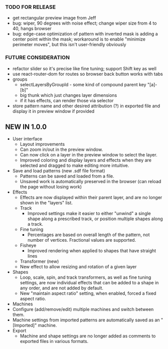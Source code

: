 ### TODO FOR RELEASE

- get rectangular preview image from Jeff
- bug: wiper, 90 degrees with noise effect; change wiper size from 4 to 40, hangs browser
- bug: edge-case optimization of pattern with inverted mask is adding a center point within the mask; workaround is to enable "minimize perimeter moves", but this isn't user-friendly obviously

### FUTURE CONSIDERATION

- refactor slider so it's precise like fine tuning; support Shift key as well
- use react-router-dom for routes so browser back button works with tabs
- groups
  - selectLayersByGroupId - some kind of compound parent key "[a]-[b]"
  - big thunk which just changes layer dimensions
  - if it has effects, can render those via selector
- store pattern name and other desired attribution (?) in exported file and display it in preview window if provided

## NEW IN 1.0.0

- User interface
  - Layout improvements
  - Can zoom in/out in the preview window.
  - Can now click on a layer in the preview window to select the layer.
  - Improved coloring and display layers and effects when they are selected and dragged to make editing more intuitive.
- Save and load patterns (new .sdf file format)
  - Patterns can be saved and loaded from a file.
  - Unsaved work is automatically preserved in the browser (can reload the page without losing work)
- Effects
  - Effects are now displayed within their parent layer, and are no longer shown in the "layers" list.
  - Track
    - Improved settings make it easier to either "unwind" a single shape along a prescribed track, or position multiple shapes along a track.
  - Fine tuning
    - Percentages are based on overall length of the pattern, not number of vertices. Fractional values are supported.
  - Fisheye
    - Improved rendering when applied to shapes that have straight lines
  - Transformer (new)
   - New effect to allow resizing and rotation of a given layer
- Shapes
  - Loop, scale, spin, and track transformers, as well as fine tuning settings, are now individual effects that can be added to a shape in any order, and are not added by default.
  - New "maintain aspect ratio" setting, when enabled, forced a fixed aspect ratio.
- Machines
 - Configure (add/remove/edit) multiple machines and switch between them.
 - Machine settings from imported patterns are automatically saved as an "[Imported]" machine.
- Export
  - Machine and shape settings are no longer added as comments to exported files in various formats.
